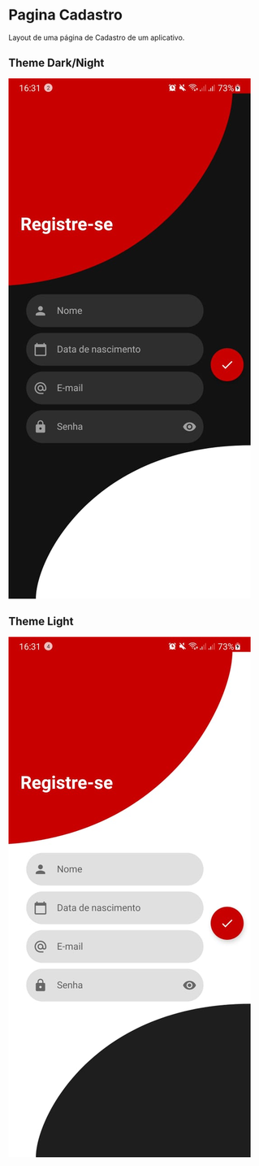 # Pagina Cadastro

Layout de uma página de Cadastro de um aplicativo.

## Theme Dark/Night
![ThemeDark](https://github.com/joselaine-code/PaginaCadastro/blob/dc5db6bd3063b91a56f102365f0e7ba8995d35d5/ThemeDark.jpeg?raw=true)

## Theme Light
![ThemeLight](https://github.com/joselaine-code/PaginaCadastro/blob/dc5db6bd3063b91a56f102365f0e7ba8995d35d5/ThemeLight.jpeg?raw=true)
